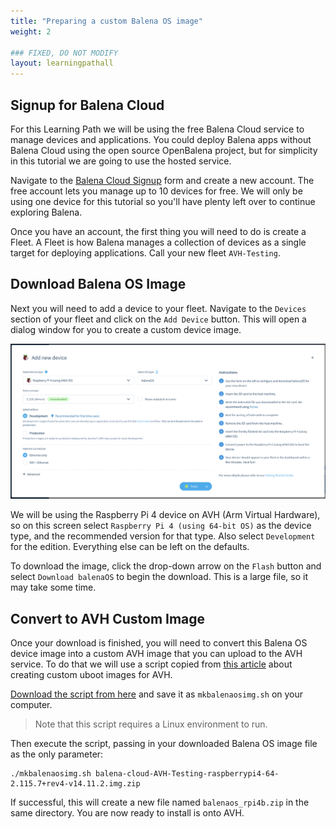 ```yaml
---
title: "Preparing a custom Balena OS image"
weight: 2

### FIXED, DO NOT MODIFY
layout: learningpathall
---
```


## Signup for Balena Cloud

For this Learning Path we will be using the free Balena Cloud service to manage devices and applications. You could deploy Balena apps without Balena Cloud using the open source OpenBalena project, but for simplicity in this tutorial we are going to use the hosted service.

Navigate to the [Balena Cloud Signup](https://dashboard.balena-cloud.com/signup) form and create a new account. The free account lets you manage up to 10 devices for free. We will only be using one device for this tutorial so you'll have plenty left over to continue exploring Balena.

Once you have an account, the first thing you will need to do is create a Fleet. A Fleet is how Balena manages a collection of devices as a single target for deploying applications. Call your new fleet `AVH-Testing`.

## Download Balena OS Image

Next you will need to add a device to your fleet. Navigate to the `Devices` section of your fleet and click on the `Add Device` button. This will open a dialog window for you to create a custom device image.

![Add Device dialog window](add_device.png)

We will be using the Raspberry Pi 4 device on AVH (Arm Virtual Hardware), so on this screen select `Raspberry Pi 4 (using 64-bit OS)` as the device type, and the recommended version for that type. Also select `Development` for the edition. Everything else can be left on the defaults.

To download the image, click the drop-down arrow on the `Flash` button and select `Download balenaOS` to begin the download. This is a large file, so it may take some time.

## Convert to AVH Custom Image

Once your download is finished, you will need to convert this Balena OS device image into a custom AVH image that you can upload to the AVH service. To do that we will use a script copied from [this article](https://intercom.help/arm-avh/en/articles/7851972-package-custom-u-boot-firmware-for-avh) about creating custom uboot images for AVH.

[Download the script from here](../mkbalenaosimg.sh) and save it as `mkbalenaosimg.sh` on your computer.

> Note that this script requires a Linux environment to run.

Then execute the script, passing in your downloaded Balena OS image file as the only parameter:

```
./mkbalenaosimg.sh balena-cloud-AVH-Testing-raspberrypi4-64-2.115.7+rev4-v14.11.2.img.zip
```

If successful, this will create a new file named `balenaos_rpi4b.zip` in the same directory. You are now ready to install is onto AVH.

